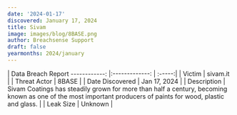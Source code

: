 ```yaml
---
date: '2024-01-17'
discovered: January 17, 2024
title: Sivam
image: images/blog/8BASE.png
author: Breachsense Support
draft: false
yearmonths: 2024/january
---
```



| Data Breach Report
------------:     |:-------------:    | :-----:|
| Victim      | sivam.it      | 
| Threat Actor      | 8BASE      | 
| Date Discovered      | Jan 17, 2024      | 
| Description      | Sivam Coatings has steadily grown for more than half a century, becoming known as one of the most important producers of paints for wood, plastic and glass.      | 
| Leak Size      | Unknown      | 

